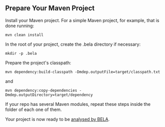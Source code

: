 ## Prepare Your Maven Project

Install your Maven project. For a simple Maven project, for example, that is done running:

`mvn clean install`

In the root of your project, create the .bela directory if necessary:

```
mkdir -p .bela
```

Prepare the project's classpath:

```
mvn dependency:build-classpath -Dmdep.outputFile=target/classpath.txt
```
and

```
mvn dependency:copy-dependencies -Dmdep.outputDirectory=target/dependency
```
If your repo has several Maven modules, repeat these steps inside the folder of each one of them.

Your project is now ready to be [analysed by BELA](/updaters/Java.md).

